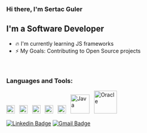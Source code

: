 ### Hi there, I'm Sertac Guler

## I'm a Software Developer
- :fire: I'm currently learning JS frameworks
- :zap: My Goals: Contributing to Open Source projects 

<br/>

### Languages and Tools:

<img  width="22" src="https://seeklogo.com/images/J/javascript-js-logo-2949701702-seeklogo.com.png"/> &nbsp; <img  width="22" src="https://seeklogo.com/images/R/react-logo-7B3CE81517-seeklogo.com.png"/> &nbsp; <img  width="22" src="https://seeklogo.com/images/A/angular-logo-CF8B6B5B10-seeklogo.com.png"/> &nbsp; <img width="22" src="https://seeklogo.com/images/V/visual-studio-code-logo-284BC24C39-seeklogo.com.png"/> &nbsp; <img width="22" src="https://seeklogo.com/images/E/eclipse-logo-85FE4BEA34-seeklogo.com.png"/> &nbsp; <img width="50" alt="Java" disabled src="https://seeklogo.com/images/J/java-logo-41D4155FC3-seeklogo.com.png"/> &nbsp; <img width="60" alt="Oracle" src="https://seeklogo.com/images/O/Oracle-logo-B4E100A83F-seeklogo.com.png"/> 


[![Linkedin Badge](https://img.shields.io/badge/-sertacguler-blue?style=flat-square&logo=Linkedin&logoColor=white&link=https://www.linkedin.com/in/sertac-guler/)](https://www.linkedin.com/in/celalaygar/) 
[![Gmail Badge](https://img.shields.io/badge/-sertacguler1@gmail.com-c14438?style=flat-square&logo=Gmail&logoColor=white&link=mailto:sertacguler1@gmail.com)](mailto:sertacguler1@gmail.com)

